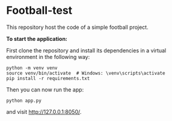 # Football-test

This repository host the code of a simple football project.

__To start the application:__

First clone the repository and install its dependencies in a virtual environment in the following way:

```
python -m venv venv
source venv/bin/activate  # Windows: \venv\scripts\activate
pip install -r requirements.txt
```

Then you can now run the app:
```
python app.py
```

and visit http://127.0.0.1:8050/.
